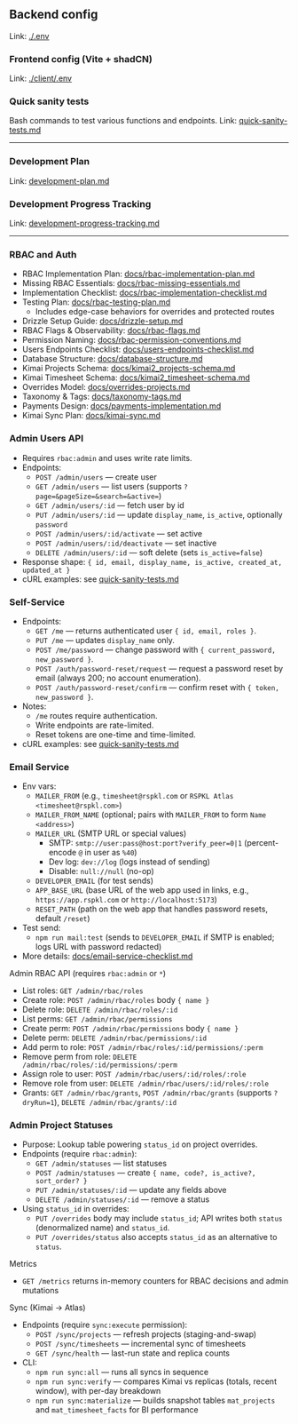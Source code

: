 ## Backend config
Link: [./.env](./.env)


### Frontend config (Vite + shadCN)
Link: [./client/.env](./client/.env)

### Quick sanity tests
Bash commands to test various functions and endpoints.
Link: [quick-sanity-tests.md](./quick-sanity-tests.md)

---

### Development Plan
Link: [development-plan.md](./development-plan.md)

### Development Progress Tracking
Link: [development-progress-tracking.md](./development-progress-tracking.md)

---

### RBAC and Auth
- RBAC Implementation Plan: [docs/rbac-implementation-plan.md](./docs/rbac-implementation-plan.md)
- Missing RBAC Essentials: [docs/rbac-missing-essentials.md](./docs/rbac-missing-essentials.md)
- Implementation Checklist: [docs/rbac-implementation-checklist.md](./docs/rbac-implementation-checklist.md)
 - Testing Plan: [docs/rbac-testing-plan.md](./docs/rbac-testing-plan.md)
   - Includes edge-case behaviors for overrides and protected routes
 - Drizzle Setup Guide: [docs/drizzle-setup.md](./docs/drizzle-setup.md)
 - RBAC Flags & Observability: [docs/rbac-flags.md](./docs/rbac-flags.md)
 - Permission Naming: [docs/rbac-permission-conventions.md](./docs/rbac-permission-conventions.md)
  - Users Endpoints Checklist: [docs/users-endpoints-checklist.md](./docs/users-endpoints-checklist.md)
  - Database Structure: [docs/database-structure.md](./docs/database-structure.md)
  - Kimai Projects Schema: [docs/kimai2_projects-schema.md](./docs/kimai2_projects-schema.md)
  - Kimai Timesheet Schema: [docs/kimai2_timesheet-schema.md](./docs/kimai2_timesheet-schema.md)
  - Overrides Model: [docs/overrides-projects.md](./docs/overrides-projects.md)
  - Taxonomy & Tags: [docs/taxonomy-tags.md](./docs/taxonomy-tags.md)
  - Payments Design: [docs/payments-implementation.md](./docs/payments-implementation.md)
  - Kimai Sync Plan: [docs/kimai-sync.md](./docs/kimai-sync.md)

### Admin Users API
- Requires `rbac:admin` and uses write rate limits.
- Endpoints:
  - `POST /admin/users` — create user
  - `GET /admin/users` — list users (supports `?page=&pageSize=&search=&active=`)
  - `GET /admin/users/:id` — fetch user by id
  - `PUT /admin/users/:id` — update `display_name`, `is_active`, optionally `password`
  - `POST /admin/users/:id/activate` — set active
  - `POST /admin/users/:id/deactivate` — set inactive
  - `DELETE /admin/users/:id` — soft delete (sets `is_active=false`)
- Response shape: `{ id, email, display_name, is_active, created_at, updated_at }`
- cURL examples: see [quick-sanity-tests.md](./quick-sanity-tests.md)

### Self-Service
- Endpoints:
  - `GET /me` — returns authenticated user `{ id, email, roles }`.
  - `PUT /me` — updates `display_name` only.
  - `POST /me/password` — change password with `{ current_password, new_password }`.
  - `POST /auth/password-reset/request` — request a password reset by email (always 200; no account enumeration).
  - `POST /auth/password-reset/confirm` — confirm reset with `{ token, new_password }`.
- Notes:
  - `/me` routes require authentication.
  - Write endpoints are rate-limited.
  - Reset tokens are one-time and time-limited.
- cURL examples: see [quick-sanity-tests.md](./quick-sanity-tests.md)

### Email Service
- Env vars:
  - `MAILER_FROM` (e.g., `timesheet@rspkl.com` or `RSPKL Atlas <timesheet@rspkl.com>`)
  - `MAILER_FROM_NAME` (optional; pairs with `MAILER_FROM` to form `Name <address>`)
  - `MAILER_URL` (SMTP URL or special values)
    - SMTP: `smtp://user:pass@host:port?verify_peer=0|1` (percent-encode `@` in user as `%40`)
    - Dev log: `dev://log` (logs instead of sending)
    - Disable: `null://null` (no-op)
  - `DEVELOPER_EMAIL` (for test sends)
  - `APP_BASE_URL` (base URL of the web app used in links, e.g., `https://app.rspkl.com` or `http://localhost:5173`)
  - `RESET_PATH` (path on the web app that handles password resets, default `/reset`)
- Test send:
  - `npm run mail:test` (sends to `DEVELOPER_EMAIL` if SMTP is enabled; logs URL with password redacted)
- More details: [docs/email-service-checklist.md](./docs/email-service-checklist.md)

Admin RBAC API (requires `rbac:admin` or `*`)
- List roles: `GET /admin/rbac/roles`
- Create role: `POST /admin/rbac/roles` body `{ name }`
- Delete role: `DELETE /admin/rbac/roles/:id`
- List perms: `GET /admin/rbac/permissions`
- Create perm: `POST /admin/rbac/permissions` body `{ name }`
- Delete perm: `DELETE /admin/rbac/permissions/:id`
- Add perm to role: `POST /admin/rbac/roles/:id/permissions/:perm`
- Remove perm from role: `DELETE /admin/rbac/roles/:id/permissions/:perm`
- Assign role to user: `POST /admin/rbac/users/:id/roles/:role`
- Remove role from user: `DELETE /admin/rbac/users/:id/roles/:role`
- Grants: `GET /admin/rbac/grants`, `POST /admin/rbac/grants` (supports `?dryRun=1`), `DELETE /admin/rbac/grants/:id`

### Admin Project Statuses
- Purpose: Lookup table powering `status_id` on project overrides.
- Endpoints (require `rbac:admin`):
  - `GET /admin/statuses` — list statuses
  - `POST /admin/statuses` — create `{ name, code?, is_active?, sort_order? }`
  - `PUT /admin/statuses/:id` — update any fields above
  - `DELETE /admin/statuses/:id` — remove a status
- Using `status_id` in overrides:
  - `PUT /overrides` body may include `status_id`; API writes both `status` (denormalized name) and `status_id`.
  - `PUT /overrides/status` also accepts `status_id` as an alternative to `status`.

Metrics
- `GET /metrics` returns in-memory counters for RBAC decisions and admin mutations

Sync (Kimai → Atlas)
- Endpoints (require `sync:execute` permission):
  - `POST /sync/projects` — refresh projects (staging-and-swap)
  - `POST /sync/timesheets` — incremental sync of timesheets
  - `GET /sync/health` — last-run state and replica counts
- CLI:
  - `npm run sync:all` — runs all syncs in sequence
  - `npm run sync:verify` — compares Kimai vs replicas (totals, recent window), with per-day breakdown
  - `npm run sync:materialize` — builds snapshot tables `mat_projects` and `mat_timesheet_facts` for BI performance
